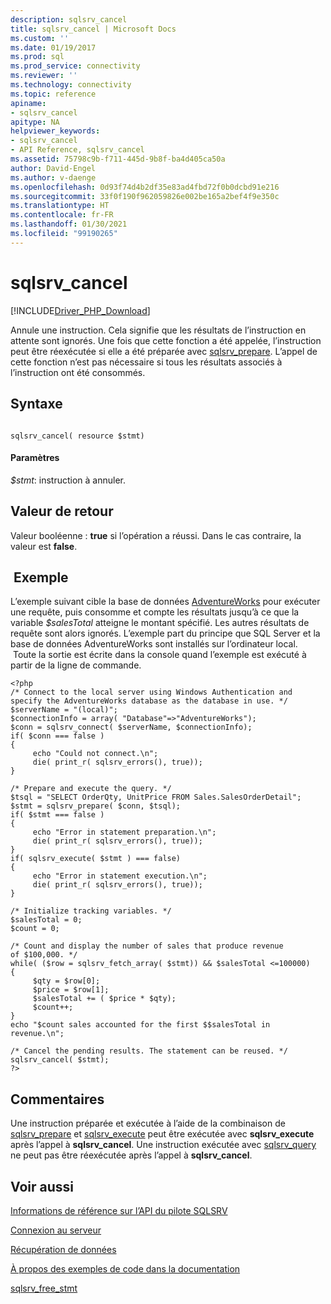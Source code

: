 ```yaml
---
description: sqlsrv_cancel
title: sqlsrv_cancel | Microsoft Docs
ms.custom: ''
ms.date: 01/19/2017
ms.prod: sql
ms.prod_service: connectivity
ms.reviewer: ''
ms.technology: connectivity
ms.topic: reference
apiname:
- sqlsrv_cancel
apitype: NA
helpviewer_keywords:
- sqlsrv_cancel
- API Reference, sqlsrv_cancel
ms.assetid: 75798c9b-f711-445d-9b8f-ba4d405ca50a
author: David-Engel
ms.author: v-daenge
ms.openlocfilehash: 0d93f74d4b2df35e83ad4fbd72f0b0dcbd91e216
ms.sourcegitcommit: 33f0f190f962059826e002be165a2bef4f9e350c
ms.translationtype: HT
ms.contentlocale: fr-FR
ms.lasthandoff: 01/30/2021
ms.locfileid: "99190265"
---
```

# <a name="sqlsrv_cancel"></a>sqlsrv_cancel
[!INCLUDE[Driver_PHP_Download](../../includes/driver_php_download.md)]

Annule une instruction. Cela signifie que les résultats de l’instruction en attente sont ignorés. Une fois que cette fonction a été appelée, l’instruction peut être réexécutée si elle a été préparée avec [sqlsrv_prepare](../../connect/php/sqlsrv-prepare.md). L’appel de cette fonction n’est pas nécessaire si tous les résultats associés à l’instruction ont été consommés.  
  
## <a name="syntax"></a>Syntaxe  
  
```  
  
sqlsrv_cancel( resource $stmt)  
```  
  
#### <a name="parameters"></a>Paramètres  
*$stmt*: instruction à annuler.  
  
## <a name="return-value"></a>Valeur de retour  
Valeur booléenne : **true** si l’opération a réussi. Dans le cas contraire, la valeur est **false**.  
  
## <a name="example"></a> Exemple  
L’exemple suivant cible la base de données [AdventureWorks](https://github.com/Microsoft/sql-server-samples/tree/master/samples/databases/adventure-works) pour exécuter une requête, puis consomme et compte les résultats jusqu’à ce que la variable *$salesTotal* atteigne le montant spécifié. Les autres résultats de requête sont alors ignorés. L’exemple part du principe que SQL Server et la base de données AdventureWorks sont installés sur l’ordinateur local.  Toute la sortie est écrite dans la console quand l’exemple est exécuté à partir de la ligne de commande.  
  
```  
<?php  
/* Connect to the local server using Windows Authentication and   
specify the AdventureWorks database as the database in use. */  
$serverName = "(local)";  
$connectionInfo = array( "Database"=>"AdventureWorks");  
$conn = sqlsrv_connect( $serverName, $connectionInfo);  
if( $conn === false )  
{  
     echo "Could not connect.\n";  
     die( print_r( sqlsrv_errors(), true));  
}  
  
/* Prepare and execute the query. */  
$tsql = "SELECT OrderQty, UnitPrice FROM Sales.SalesOrderDetail";  
$stmt = sqlsrv_prepare( $conn, $tsql);  
if( $stmt === false )  
{  
     echo "Error in statement preparation.\n";  
     die( print_r( sqlsrv_errors(), true));  
}  
if( sqlsrv_execute( $stmt ) === false)  
{  
     echo "Error in statement execution.\n";  
     die( print_r( sqlsrv_errors(), true));  
}  
  
/* Initialize tracking variables. */  
$salesTotal = 0;  
$count = 0;  
  
/* Count and display the number of sales that produce revenue  
of $100,000. */  
while( ($row = sqlsrv_fetch_array( $stmt)) && $salesTotal <=100000)  
{  
     $qty = $row[0];  
     $price = $row[1];  
     $salesTotal += ( $price * $qty);  
     $count++;  
}  
echo "$count sales accounted for the first $$salesTotal in revenue.\n";  
  
/* Cancel the pending results. The statement can be reused. */  
sqlsrv_cancel( $stmt);  
?>  
```  
  
## <a name="comments"></a>Commentaires  
Une instruction préparée et exécutée à l’aide de la combinaison de [sqlsrv_prepare](../../connect/php/sqlsrv-prepare.md) et [sqlsrv_execute](../../connect/php/sqlsrv-execute.md) peut être exécutée avec **sqlsrv_execute** après l’appel à **sqlsrv_cancel**. Une instruction exécutée avec [sqlsrv_query](../../connect/php/sqlsrv-query.md) ne peut pas être réexécutée après l’appel à **sqlsrv_cancel**.  
  
## <a name="see-also"></a>Voir aussi  
[Informations de référence sur l’API du pilote SQLSRV](../../connect/php/sqlsrv-driver-api-reference.md)

[Connexion au serveur](../../connect/php/connecting-to-the-server.md)

[Récupération de données](../../connect/php/retrieving-data.md)

[À propos des exemples de code dans la documentation](../../connect/php/about-code-examples-in-the-documentation.md)

[sqlsrv_free_stmt](../../connect/php/sqlsrv-free-stmt.md)

  
